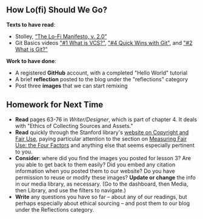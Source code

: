 ## How Lo(fi) Should We Go?
**Texts to have read**:

* Stolley, [“The Lo-Fi Manifesto, v. 2.0”](http://kairos.technorhetoric.net/20.2/inventio/stolley/)
* Git Basics videos ["#1 What is VCS?"](https://youtu.be/8oRjP8yj2Wo), ["#4 Quick Wins with Git"](https://youtu.be/7w5Z7LmyLgI), and ["#2 What is Git?"](https://youtu.be/uhtzxPU7Bz0)

**Work to have done**:

* A registered **GitHub** account, with a completed "Hello World" tutorial
* A brief **reflection** posted to the blog under the "reflections" category
* Post three **images** that we can start remixing

## Homework for Next Time

* **Read** pages 63-76 in *Writer/Designer*, which is part of chapter 4. It deals with "Ethics of Collecting Sources and Assets." 
* **Read** quickly through the Stanford library's [website on Copyright and Fair Use](http://fairuse.stanford.edu/overview/), paying particular attention to the section on [Measuring Fair Use: the Four Factors](http://fairuse.stanford.edu/overview/fair-use/four-factors/) and anything else that seems especially pertinent to you.
* **Consider**: where did you find the images you posted for lesson 3? Are you able to get back to them easily? Did you embed any citation information when you posted them to our website? Do you have permission to reuse or modify these images? **Update or change** the info in our media library, as necessary. (Go to the dashboard, then Media, then Library, and use the filters to navigate.)
* **Write** any questions you have so far – about any of our readings, but perhaps especially about ethical sourcing – and post them to our blog under the Reflections category.
